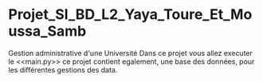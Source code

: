 # Projet_SI_BD_L2_Yaya_Toure_Et_Moussa_Samb
Gestion administrative d'une Université
Dans ce projet vous allez executer le <<main.py>>
ce projet contient egalement, une base des données, pour les différentes gestions des data.

